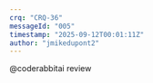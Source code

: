 ```yaml
---
crq: "CRQ-36"
messageId: "005"
timestamp: "2025-09-12T00:01:11Z"
author: "jmikedupont2"
---
```


@coderabbitai review
